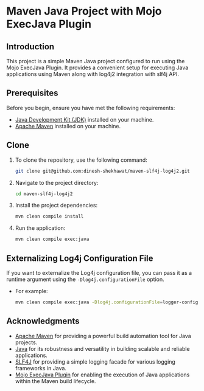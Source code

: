 # Maven Java Project with Mojo ExecJava Plugin

## Introduction
This project is a simple Maven Java project configured to run using the Mojo ExecJava Plugin. It provides a convenient setup for executing Java applications using Maven along with log4j2 integration with slf4j API.

## Prerequisites
Before you begin, ensure you have met the following requirements:

- [Java Development Kit (JDK)](https://www.oracle.com/java/technologies/javase-jdk11-downloads.html) installed on your machine.
- [Apache Maven](https://maven.apache.org/download.cgi) installed on your machine.

## Clone
1. To clone the repository, use the following command:
    ```bash
   git clone git@github.com:dinesh-shekhawat/maven-slf4j-log4j2.git

2. Navigate to the project directory:

   ```bash
   cd maven-slf4j-log4j2

3. Install the project dependencies:
    ```bash
    mvn clean compile install

4. Run the application:
    ```bash
    mvn clean compile exec:java

## Externalizing Log4j Configuration File
If you want to externalize the Log4j configuration file, you can pass it as a runtime argument using the `-Dlog4j.configurationFile` option. 

- For example:
  ```bash
  mvn clean compile exec:java -Dlog4j.configurationFile=logger-config-files/log4j2.xml

## Acknowledgments

- [Apache Maven](https://maven.apache.org/) for providing a powerful build automation tool for Java projects.
- [Java](https://www.java.com/) for its robustness and versatility in building scalable and reliable applications.
- [SLF4J](http://www.slf4j.org/) for providing a simple logging facade for various logging frameworks in Java.
- [Mojo ExecJava Plugin](https://www.mojohaus.org/exec-maven-plugin/) for enabling the execution of Java applications within the Maven build lifecycle.
